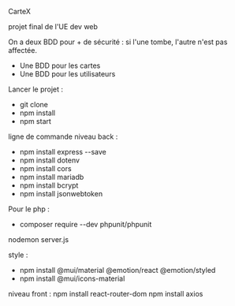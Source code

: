 CarteX

projet final de l'UE dev web

On a deux BDD pour + de sécurité : si l'une tombe, l'autre n'est pas affectée.

- Une BDD pour les cartes
- Une BDD pour les utilisateurs

Lancer le projet :

- git clone
- npm install
- npm start

ligne de commande
niveau back :

- npm install express --save
- npm install dotenv
- npm install cors
- npm install mariadb
- npm install bcrypt
- npm install jsonwebtoken


Pour le php :

- composer require --dev phpunit/phpunit

nodemon server.js

style :

- npm install @mui/material @emotion/react @emotion/styled
- npm install @mui/icons-material

niveau front :
npm install react-router-dom
npm install axios
